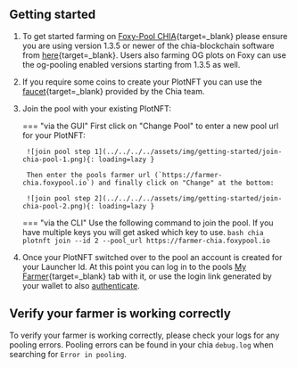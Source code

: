 ## Getting started

1. To get started farming on [Foxy-Pool CHIA](https://chia.foxypool.io){target=_blank} please ensure you are using version 1.3.5 or newer of the chia-blockchain software from [here](https://github.com/Chia-Network/chia-blockchain/releases/latest){target=_blank}. Users also farming OG plots on Foxy can use the og-pooling enabled versions starting from 1.3.5 as well.
2. If you require some coins to create your PlotNFT you can use the [faucet](https://faucet.chia.net){target=_blank} provided by the Chia team.
3. Join the pool with your existing PlotNFT:

    === "via the GUI"
        First click on "Change Pool" to enter a new pool url for your PlotNFT:

        ![join pool step 1](../../../../assets/img/getting-started/join-chia-pool-1.png){: loading=lazy }

        Then enter the pools farmer url (`https://farmer-chia.foxypool.io`) and finally click on "Change" at the bottom:

        ![join pool step 2](../../../../assets/img/getting-started/join-chia-pool-2.png){: loading=lazy }

    === "via the CLI"
        Use the following command to join the pool. If you have multiple keys you will get asked which key to use.
        ```bash
        chia plotnft join --id 2 --pool_url https://farmer-chia.foxypool.io
        ```

4. Once your PlotNFT switched over to the pool an account is created for your Launcher Id. At this point you can log in to the pools [My Farmer](https://chia.foxypool.io/my-farmer){target=_blank} tab with it, or use the login link generated by your wallet to also [authenticate](authenticate.md).

## Verify your farmer is working correctly

To verify your farmer is working correctly, please check your logs for any pooling errors.
Pooling errors can be found in your chia `debug.log` when searching for `Error in pooling`.
